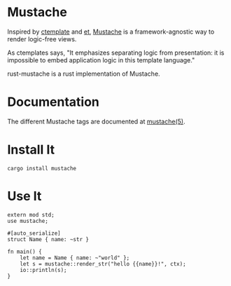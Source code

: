 Mustache
========

Inspired by [ctemplate][1] and [et][2], [Mustache][3] is a framework-agnostic way
to render logic-free views.

As ctemplates says, "It emphasizes separating logic from presentation: it is
impossible to embed application logic in this template language."

rust-mustache is a rust implementation of Mustache.

Documentation
=============

The different Mustache tags are documented at [mustache(5)][4].

Install It
==========

    cargo install mustache

Use It
======

    extern mod std;
    use mustache;

    #[auto_serialize]
    struct Name { name: ~str }

    fn main() {
        let name = Name { name: ~"world" };
        let s = mustache::render_str("hello {{name}}!", ctx);
        io::println(s);
    }

[1]: http://code.google.com/p/google-ctemplate/
[2]: http://www.ivan.fomichev.name/2008/05/erlang-template-engine-prototype.html
[3]: http://defunkt.github.com/mustache/
[4]: http://mustache.github.com/mustache.5.html
